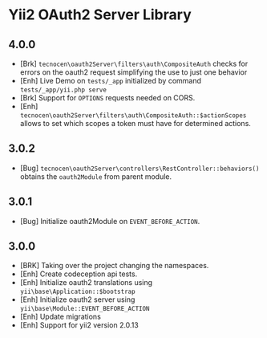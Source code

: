Yii2 OAuth2 Server Library
==========================


4.0.0
-----

- [Brk] `tecnocen\oauth2Server\filters\auth\CompositeAuth` checks for errors on
  the oauth2 request simplifying the use to just one behavior
- [Enh] Live Demo on `tests/_app` initialized by command
  `tests/_app/yii.php serve`
- [Brk] Support for `OPTIONS` requests needed on CORS.
- [Enh] `tecnocen\oauth2Server\filters\auth\CompositeAuth::$actionScopes`
  allows to set which scopes a token must have for determined actions.


3.0.2
-----

- [Bug] `tecnocen\oauth2Server\controllers\RestController::behaviors()`
  obtains the `oauth2Module` from parent module.


3.0.1
-----

- [Bug] Initialize oauth2Module on `EVENT_BEFORE_ACTION`.

3.0.0
-----

- [BRK] Taking over the project changing the namespaces.
- [Enh] Create codeception api tests.
- [Enh] Initialize oauth2 translations using `yii\base\Application::$bootstrap`
- [Enh] Initialize oauth2 server using `yii\base\Module::EVENT_BEFORE_ACTION`
- [Enh] Update migrations
- [Enh] Support for yii2 version 2.0.13
